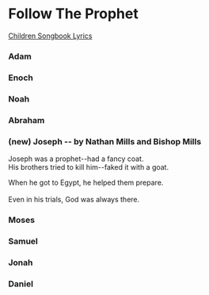 # Follow The Prophet
[Children Songbook Lyrics](https://www.churchofjesuschrist.org/music/library/childrens-songbook/follow-the-prophet?lang=eng)

### Adam
### Enoch
### Noah
### Abraham

### (new) Joseph -- by Nathan Mills and Bishop Mills
Joseph was a prophet--had a fancy coat.  
His brothers tried to kill him--faked it with a goat.  

When he got to Egypt, he helped them prepare.  
<br/>Even in his trials, God was always there.  

### Moses
### Samuel
### Jonah
### Daniel
